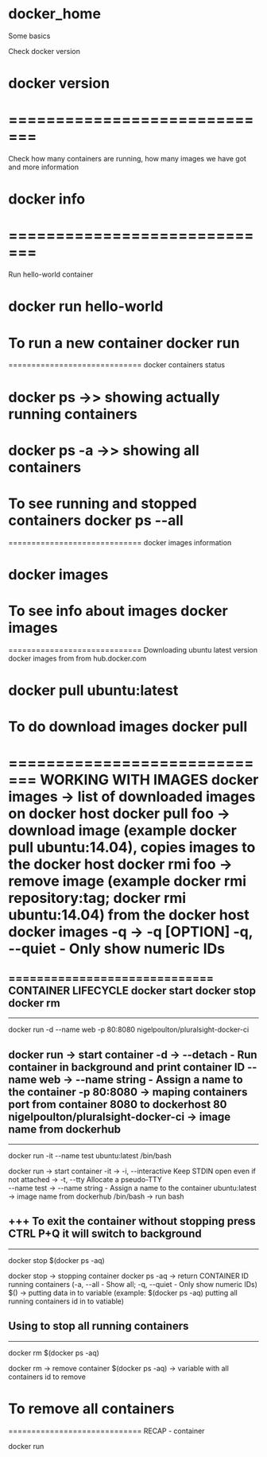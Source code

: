 # docker_home
Some basics

Check docker version

# docker version

=============================
=============================
Check how many containers are running, how many images we have got and more information

# docker info

=============================
=============================
Run  hello-world container

# docker run hello-world

To run a new container docker run
=============================
=============================
docker containers status

# docker ps  ->>  showing actually running containers 

# docker ps -a  ->> showing all containers

To see running and stopped containers docker ps --all
=============================
=============================
docker images information

# docker images

To see info about images docker images
=============================
=============================
Downloading ubuntu latest version docker images from from hub.docker.com

# docker pull ubuntu:latest

To do download images docker pull
=============================
=============================
WORKING WITH IMAGES
docker images 		-> list of downloaded images on docker host
docker pull foo 	-> download image (example docker pull ubuntu:14.04), copies images to the docker host
docker rmi foo 		-> remove image (example docker rmi repository:tag; docker rmi ubuntu:14.04) from the docker host
docker images -q	-> -q [OPTION]  -q, --quiet - Only show numeric IDs
=============================
=============================
CONTAINER LIFECYCLE
docker start <container>
docker stop <container>
docker rm <container>
------------------------------
------------------------------
docker run -d --name web -p 80:8080 nigelpoulton/pluralsight-docker-ci 
 
docker run 	-> start container
-d 			-> --detach - Run container in background and print container ID
--name web 	-> --name string - Assign a name to the container
-p 80:8080	-> maping containers  port from container 8080 to dockerhost 80
nigelpoulton/pluralsight-docker-ci		-> image name from dockerhub
------------------------------
------------------------------
docker run -it --name test ubuntu:latest /bin/bash

docker run 	-> start container
-it			-> 	-i, --interactive	Keep STDIN open even if not attached
			->	-t, --tty         	Allocate a pseudo-TTY	
--name test	->	--name string - Assign a name to the container
ubuntu:latest	-> image name from dockerhub
/bin/bash	-> run bash

+++
To exit the container without stopping press CTRL P+Q
it will switch to background 
------------------------------
------------------------------
docker stop $(docker ps -aq)

docker stop			-> stopping container
docker ps -aq		-> return CONTAINER ID running containers (-a, --all - Show all; -q, --quiet - Only show numeric IDs)
$()					-> putting data in to variable 
					(example: $(docker ps -aq) putting all running containers  id in to vatiable)

Using to stop all running containers 
------------------------------
------------------------------
docker rm $(docker ps -aq)

docker rm 			-> remove container
$(docker ps -aq)	-> variable with all containers  id to remove

To remove all containers 
=============================
=============================
RECAP - container

docker run <image>
